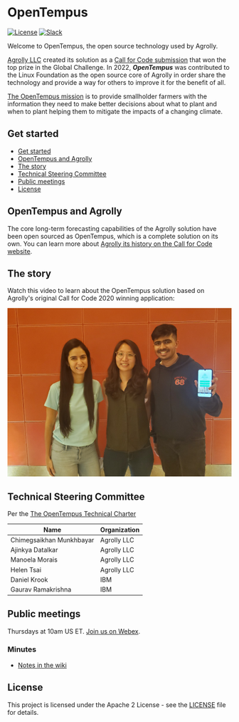 # OpenTempus

[![License](https://img.shields.io/badge/License-Apache2-blue.svg)](https://www.apache.org/licenses/LICENSE-2.0) [![Slack](https://img.shields.io/static/v1?label=Slack&message=%23opentempus&color=blue)](https://callforcode.org/slack)

Welcome to OpenTempus, the open source technology used by Agrolly.

[Agrolly LLC](https://prometeoplatform.com/) created its solution as a [Call for Code submission](https://developer.ibm.com/callforcode/solutions/agrolly/) that won the top prize in the Global Challenge. In 2022, **_OpenTempus_** was contributed to the Linux Foundation as the open source core of Agrolly in order share the technology and provide a way for others to improve it for the benefit of all.

[The OpenTempus mission](Pyrrha-Technical-Charter-July-2021.pdf) is to provide smallholder farmers with the information they need to make better decisions about what to plant and when to plant helping them to mitigate the impacts of a changing climate.

## Get started

- [Get started](#get-started)
- [OpenTempus and Agrolly](#opentempus-and-agrolly)
- [The story](#the-story)
- [Technical Steering Committee](#technical-steering-committee)
- [Public meetings](#public-meetings)
- [License](#license)

## OpenTempus and Agrolly

The core long-term forecasting capabilities of the Agrolly solution have been open sourced as OpenTempus, which is a complete solution on its own. You can learn more about [Agrolly its history on the Call for Code website](https://developer.ibm.com/callforcode/solutions/agrolly/).

## The story

Watch this video to learn about the OpenTempus solution based on Agrolly's original Call for Code 2020 winning application:

[![Story-Video](agrollyteam.jpg)](https://www.youtube.com/watch?v=j1QdDdDWDpU)

## Technical Steering Committee

Per the [The OpenTempus Technical Charter](OpenTempus-Technical-Charter-March-2022.pdf)

| Name                     | Organization |
| ------------------------ | ------------ |
| Chimegsaikhan Munkhbayar | Agrolly LLC  |
| Ajinkya Datalkar         | Agrolly LLC  |
| Manoela Morais           | Agrolly LLC  |
| Helen Tsai               | Agrolly LLC  |
| Daniel Krook             | IBM          |
| Gaurav Ramakrishna       | IBM          |

## Public meetings

Thursdays at 10am US ET. [Join us on Webex](https://ibm.webex.com/ibm/j.php?MTID=m5743406c4328d840261b34ce5aeb0bf6).

### Minutes

- [Notes in the wiki](https://github.com/krook/OpenTempus/wiki)

## License

This project is licensed under the Apache 2 License - see the [LICENSE](https://github.com/Pyrrha-Platform/Pyrrha/blob/main/LICENSE) file for details.
